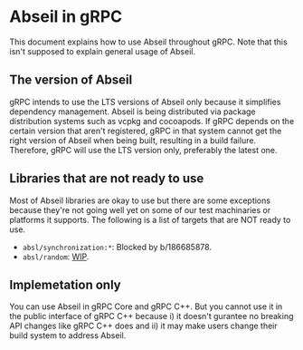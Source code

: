 # Abseil in gRPC

This document explains how to use Abseil throughout gRPC. Note that this isn't
supposed to explain general usage of Abseil.

## The version of Abseil

gRPC intends to use the LTS versions of Abseil only because it simplifies
dependency management. Abseil is being distributed via package distribution
systems such as vcpkg and cocoapods. If gRPC depends on the certain version
that aren't registered, gRPC in that system cannot get the right version of
Abseil when being built, resulting in a build failure.
Therefore, gRPC will use the LTS version only, preferably the latest one.

## Libraries that are not ready to use

Most of Abseil libraries are okay to use but there are some exceptions
because they're not going well yet on some of our test machinaries or
platforms it supports. The following is a list of targets that are NOT
ready to use.

- `absl/synchronization:*`: Blocked by b/186685878.
- `absl/random`: [WIP](https://github.com/grpc/grpc/pull/23346).

## Implemetation only

You can use Abseil in gRPC Core and gRPC C++. But you cannot use it in
the public interface of gRPC C++ because i) it doesn't gurantee no breaking
API changes like gRPC C++ does and ii) it may make users change their build
system to address Abseil.
